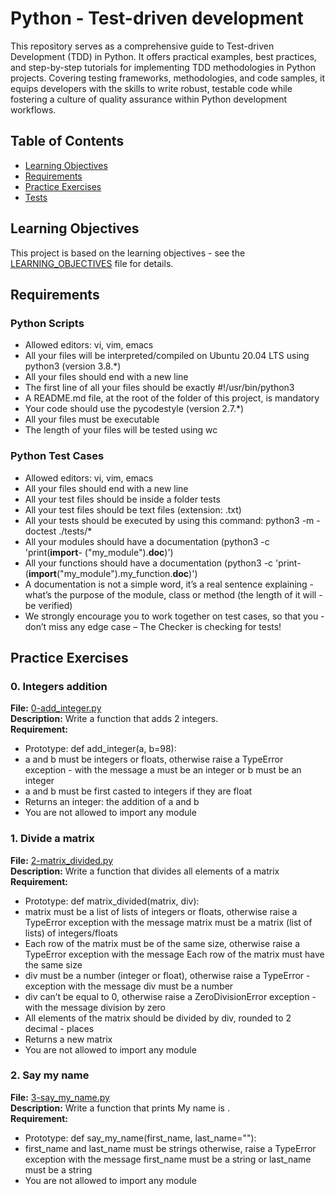# Python - Test-driven development

This repository serves as a comprehensive guide to Test-driven Development (TDD) in Python. It offers practical examples, best practices, and step-by-step tutorials for implementing TDD methodologies in Python projects. Covering testing frameworks, methodologies, and code samples, it equips developers with the skills to write robust, testable code while fostering a culture of quality assurance within Python development workflows.

## Table of Contents

- [Learning Objectives](#learning-objectives)
- [Requirements](#requirements)
- [Practice Exercises](#practice-exercises)
- [Tests](#tests)

## Learning Objectives

This project is based on the learning objectives - see the [LEARNING_OBJECTIVES](https://github.com/Goaty-yagi/holbertonschool-higher_level_programming/blob/main/python-more_data_structures/LEANING_OBJECTIVES.md) file for details.

## Requirements

### Python Scripts

- Allowed editors: vi, vim, emacs
- All your files will be interpreted/compiled on Ubuntu 20.04 LTS using python3 (version 3.8.\*)
- All your files should end with a new line
- The first line of all your files should be exactly #!/usr/bin/python3
- A README.md file, at the root of the folder of this project, is mandatory
- Your code should use the pycodestyle (version 2.7.\*)
- All your files must be executable
- The length of your files will be tested using wc

### Python Test Cases

- Allowed editors: vi, vim, emacs
- All your files should end with a new line
- All your test files should be inside a folder tests
- All your test files should be text files (extension: .txt)
- All your tests should be executed by using this command: python3 -m - doctest ./tests/\*
- All your modules should have a documentation (python3 -c 'print(**import**- ("my_module").**doc**)')
- All your functions should have a documentation (python3 -c 'print- (**import**("my_module").my_function.**doc**)')
- A documentation is not a simple word, it’s a real sentence explaining - what’s the purpose of the module, class or method (the length of it will - be verified)
- We strongly encourage you to work together on test cases, so that you - don’t miss any edge case – The Checker is checking for tests!

## Practice Exercises

### 0. Integers addition

**File:** [0-add_integer.py](https://github.com/Goaty-yagi/holbertonschool-higher_level_programming/blob/main/python-test_driven_development/0-add_integer.py)<br>
**Description:** Write a function that adds 2 integers.<br>
**Requirement:** <br>

- Prototype: def add_integer(a, b=98):
- a and b must be integers or floats, otherwise raise a TypeError exception - with the message a must be an integer or b must be an integer
- a and b must be first casted to integers if they are float
- Returns an integer: the addition of a and b
- You are not allowed to import any module

### 1. Divide a matrix

**File:** [2-matrix_divided.py](https://github.com/Goaty-yagi/holbertonschool-higher_level_programming/blob/main/python-test_driven_development/2-matrix_divided.py)<br>
**Description:** Write a function that divides all elements of a matrix<br>
**Requirement:** <br>

- Prototype: def matrix_divided(matrix, div):
- matrix must be a list of lists of integers or floats, otherwise raise a TypeError exception with the message matrix must be a matrix (list of lists) of integers/floats
- Each row of the matrix must be of the same size, otherwise raise a TypeError exception with the message Each row of the matrix must have the same size
- div must be a number (integer or float), otherwise raise a TypeError - exception with the message div must be a number
- div can’t be equal to 0, otherwise raise a ZeroDivisionError exception - with the message division by zero
- All elements of the matrix should be divided by div, rounded to 2 decimal - places
- Returns a new matrix
- You are not allowed to import any module

### 2. Say my name

**File:** [3-say_my_name.py](https://github.com/Goaty-yagi/holbertonschool-higher_level_programming/blob/main/python-test_driven_development/3-say_my_name.py)<br>
**Description:** Write a function that prints My name is <first name> <last name>.<br>
**Requirement:** <br>

- Prototype: def say_my_name(first_name, last_name=""):
- first_name and last_name must be strings otherwise, raise a TypeError exception with the message first_name must be a string or last_name must be a string
- You are not allowed to import any module
